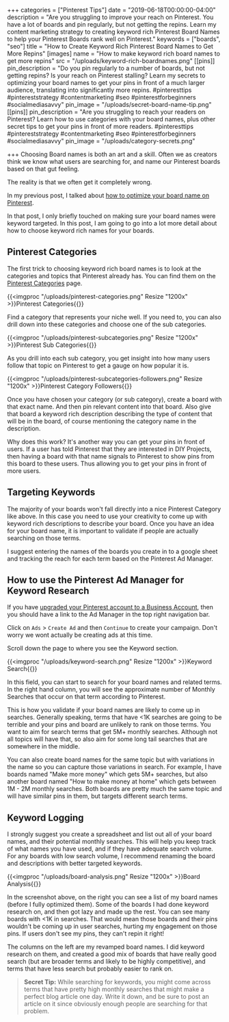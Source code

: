 +++
categories = ["Pinterest Tips"]
date = "2019-06-18T00:00:00-04:00"
description = "Are you struggling to improve your reach on Pinterest.  You have a lot of boards and pin regularly, but not getting the repins.  Learn my content marketing strategy to creating keyword rich Pinterest Board Names to help your Pinterest Boards rank well on Pinterest."
keywords = ["boards", "seo"]
title = "How to Create Keyword Rich Pinterest Board Names to Get More Repins"
[images]
name = "How to make keyword rich board names to get more repins"
src = "/uploads/keyword-rich-boardnames.png"
[[pins]]
pin_description = "Do you pin regularly to a number of boards, but not getting repins? Is your reach on Pinterest stalling? Learn my secrets to optimizing your board names to get your pins in front of a much larger audience, translating into significantly more repins. #pinteresttips #pintereststrategy #contentmarketing #seo #pinterestforbeginners #socialmediasavvy"
pin_image = "/uploads/secret-board-name-tip.png"
[[pins]]
pin_description = "Are you struggling to reach your readers on Pinterest? Learn how to use categories with your board names, plus other secret tips to get your pins in front of more readers. #pinteresttips #pintereststrategy #contentmarketing #seo #pinterestforbeginners #socialmediasavvy"
pin_image = "/uploads/category-secrets.png"

+++
Choosing Board names is both an art and a skill. Often we as creators think we know what users are searching for, and name our Pinterest boards based on that gut feeling.

The reality is that we often get it completely wrong.

In my previous post, I talked about [how to optimize your board name on Pinterest](https://www.thediyblogger.com/blog/how-to-optimize-your-pinterest-board-name/ "How to optimize your board name on Pinterest").

In that post, I only briefly touched on making sure your board names were keyword targeted.  In this post, I am going to go into a lot more detail about how to choose keyword rich names for your boards.

## Pinterest Categories

The first trick to choosing keyword rich board names is to look at the categories and topics that Pinterest already has.  You can find them on the [Pinterest Categories](https://www.pinterest.com/categories/ "Pinterest Categories") page.

{{<imgproc "/uploads/pinterest-categories.png" Resize "1200x" >}}Pinterest Categories{{</imgproc>}}

Find a category that represents your niche well.  If you need to, you can also drill down into these categories and choose one of the sub categories.

{{<imgproc "/uploads/pinterest-subcategories.png" Resize "1200x" >}}Pinterest Sub Categories{{</imgproc>}}

As you drill into each sub category, you get insight into how many users follow that topic on Pinterest to get a gauge on how popular it is.

{{<imgproc "/uploads/pinterest-subcategories-followers.png" Resize "1200x" >}}Pinterest Category Followers{{</imgproc>}}

Once you have chosen your category (or sub category), create a board with that exact name.  And then pin relevant content into that board.  Also give that board a keyword rich description describing the type of content that will be in the board, of course mentioning the category name in the description.

Why does this work?  It's another way you can get your pins in front of users.  If a user has told Pinterest that they are interested in DIY Projects, then having a board with that name signals to Pinterest to show pins from this board to these users.  Thus allowing you to get your pins in front of more users.

## Targeting Keywords

The majority of your boards won't fall directly into a nice Pinterest Category like above.  In this case you need to use your creativity to come up with keyword rich descriptions to describe your board.  Once you have an idea for your board name, it is important to validate if people are actually searching on those terms.

I suggest entering the names of the boards you create in to a google sheet and tracking the reach for each term based on the Pinterest Ad Manager.

## How to use the Pinterest Ad Manager for Keyword Research

If you have [upgraded your Pinterest account to a Business Account](https://www.thediyblogger.com/blog/how-to-set-up-a-pinterest-business-account/ "How to set up a Pinterest Business Account"), then you should have a link to the Ad Manager in the top right navigation bar.

Click on `Ads` > `Create Ad` and then `Continue` to create your campaign.  Don't worry we wont actually be creating ads at this time.

Scroll down the page to where you see the Keyword section.

{{<imgproc "/uploads/keyword-search.png" Resize "1200x" >}}Keyword Search{{</imgproc>}}

In this field, you can start to search for your board names and related terms.  In the right hand column, you will see the approximate number of Monthly Searches that occur on that term according to Pinterest.

This is how you validate if your board names are likely to come up in searches.  Generally speaking, terms that have <1K searches are going to be terrible and your pins and board are unlikely to rank on those terms.  You want to aim for search terms that get 5M+ monthly searches.  Although not all topics will have that, so also aim for some long tail searches that are somewhere in the middle.

You can also create board names for the same topic but with variations in the name so you can capture those variations in search.  For example, I have boards named "Make more money" which gets 5M+ searches, but also another board named "How to make money at home" which gets between 1M - 2M monthly searches.  Both boards are pretty much the same topic and will have similar pins in them, but targets different search terms.

## Keyword Logging

I strongly suggest you create a spreadsheet and list out all of your board names, and their potential monthly searches.  This will help you keep track of what names you have used, and if they have adequate search volume.  For any boards with low search volume, I recommend renaming the board and descriptions with better targeted keywords.

{{<imgproc "/uploads/board-analysis.png" Resize "1200x" >}}Board Analysis{{</imgproc>}}

In the screenshot above, on the right you can see a list of my board names (before I fully optimized them).  Some of the boards I had done keyword research on, and then got lazy and made up the rest.  You can see many boards with <1K in searches.  That would mean those boards and their pins wouldn't be coming up in user searches, hurting my engagement on those pins.  If users don't see my pins, they can't repin it right!

The columns on the left are my revamped board names.  I did keyword research on them, and created a good mix of boards that have really good search (but are broader terms and likely to be highly competitive), and terms that have less search but probably easier to rank on.

> **Secret Tip:**  While searching for keywords, you might come across terms that have pretty high monthly searches that might make a perfect blog article one day.  Write it down, and be sure to post an article on it since obviously enough people are searching for that problem.